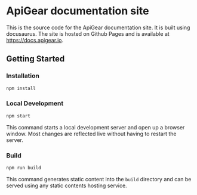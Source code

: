 # ApiGear documentation site

This is the source code for the ApiGear documentation site. It is built using docusaurus. The site is hosted on Github Pages and is available at https://docs.apigear.io.

## Getting Started

### Installation

```bash
npm install
```

### Local Development

```bash
npm start
```

This command starts a local development server and open up a browser window. Most changes are reflected live without having to restart the server.

### Build

```bash
npm run build
```

This command generates static content into the `build` directory and can be served using any static contents hosting service.

